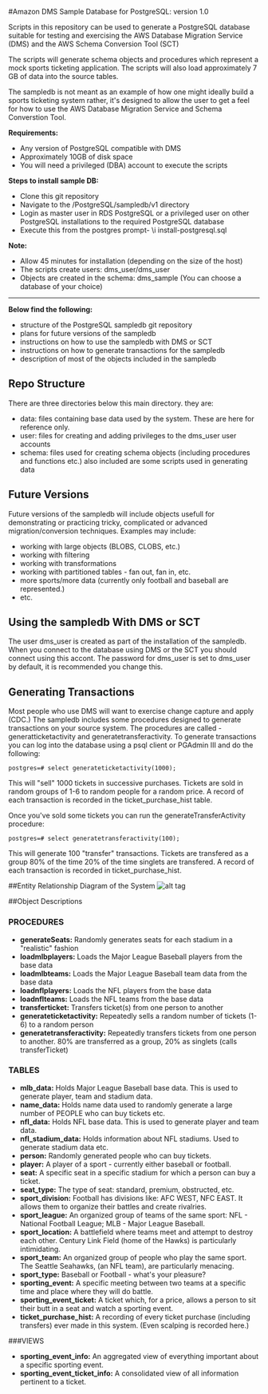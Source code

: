 #Amazon DMS Sample Database for PostgreSQL: version 1.0

Scripts in this repository can be used to generate a PostgreSQL database suitable for testing and exercising
the AWS Database Migration Service (DMS) and the AWS Schema Conversion Tool (SCT)

The scripts will generate schema objects and procedures which represent a mock sports  ticketing application.
The scripts will also load approximately 7 GB of data into the source tables.

The sampledb is not meant as an example of how one might ideally build a sports ticketing system rather,
it's designed to allow the user to get a feel for how to use the AWS Database Migration Service and Schema Converstion Tool.

**Requirements:**
* Any version of PostgreSQL compatible with DMS
* Approximately 10GB of disk space
* You will need a privileged (DBA) account to execute the scripts

**Steps to install sample DB:**
* Clone this git repository
* Navigate to the /PostgreSQL/sampledb/v1 directory
* Login as master user in RDS PostgreSQL or a privileged user on other PostgreSQL installations to the required PostgreSQL database
* Execute this from the postgres prompt- 
\i install-postgresql.sql 

**Note:**
* Allow 45 minutes for installation (depending on the size of the host)
* The scripts create users: dms_user/dms_user
* Objects are created in the schema: dms_sample (You can choose a database of your choice)


------------------------------------------------------------------------------------------------------------------------
<b>Below find the following:</b>
 * structure of the PostgreSQL sampledb git repository
 * plans for future versions of the sampledb
 * instructions on how to use the sampledb with DMS or SCT
 * instructions on how to generate transactions for the sampledb
 * description of most of the objects included in the sampledb

## Repo Structure
There are three directories below this main directory. they are:
* data: files containing base data used by the system. These are here for reference only.
* user: files for creating and adding privileges to the dms_user user accounts
* schema: files used for creating schema objects (including procedures and functions etc.) also included are some scripts used in generating data

## Future Versions
Future versions of the sampledb will include objects usefull for demonstrating or practicing tricky, complicated or advanced migration/conversion techniques. Examples may include:
* working with large objects (BLOBS, CLOBS, etc.)
* working with filtering
* working with transformations
* working with partitioned tables - fan out, fan in, etc.
* more sports/more data (currently only football and baseball are represented.)
* etc.

## Using the sampledb With DMS or SCT
The user dms_user is created as part of the installation of the sampledb. When you connect to the database using DMS or the SCT you should connect using this accont. The password for dms_user is set to dms_user by default, it is recommended you change this.

## Generating Transactions 
Most people who use DMS will want to exercise change capture and apply (CDC.) The sampledb includes some procedures designed to generate transactions on your source system. The procedures are called - generatticketactivity and generatetransferactivity. To generate transactions you can log into the database using a psql client or PGAdmin III and do the following:

```
postgres=# select generateticketactivity(1000);
```

This will "sell" 1000 tickets in successive purchases. Tickets are sold in random groups of 1-6 to random people for a random price. A record of each transaction is recorded in the ticket_purchase_hist table.

 Once you've sold some tickets you can run the generateTransferActivity procedure:

```
postgres=# select generatetransferactivity(100);
````

This will generate 100 "transfer" transactions. Tickets are transfered as a group 80% of the time 20% of the time singlets are transfered. A record of each transaction is recorded in ticket_purchase_hist.

##Entity Relationship Diagram of the System
![alt tag](/images/sampledb.jpg)

##Object Descriptions
### PROCEDURES
* **generateSeats:** Randomly generates seats for each stadium in a "realistic" fashion
* **loadmlbplayers:** Loads the Major League Baseball players from the base data
* **loadmlbteams:** Loads the Major League Baseball team data from the base data
* **loadnflplayers:** Loads the NFL players from the base data
* **loadnflteams:** Loads the NFL teams from the base data
* **transferticket:** Transfers ticket(s) from one person to another
* **generateticketactivity:** Repeatedly sells a random number of tickets (1-6) to a random person
* **generatetransferactivity:** Repeatedly transfers tickets from one person to another. 80% are transferred as a group, 20% as singlets (calls transferTicket)

### TABLES
* **mlb_data:** Holds Major League Baseball base data. This is used to generate player, team and stadium data.
* **name_data:** Holds name data used to randomly generate a large number of PEOPLE who can buy tickets etc.
* **nfl_data:** Holds NFL base data. This is used to generate player and team data.
* **nfl_stadium_data:** Holds information about NFL stadiums. Used to generate stadium data etc.
* **person:** Randomly generated people who can buy tickets.
* **player:** A player of a sport - currently either baseball or football.
* **seat:** A specific seat in a specific stadium for which a person can buy a ticket.
* **seat_type:** The type of seat: standard, premium, obstructed, etc.
* **sport_division:** Football has divisions like: AFC WEST, NFC EAST. It allows them to organize their battles and create rivalries.
* **sport_league:** An organized group of teams of the same sport: NFL - National Football League; MLB - Major League Baseball.
* **sport_location:** A battlefield where teams meet and attempt to destroy each other. Century Link Field (home of the Hawks) is particularly intimidating.
* **sport_team:** An organized group of people who play the same sport. The Seattle Seahawks, (an NFL team), are particularly menacing.
* **sport_type:** Baseball or Football - what's your pleasure?
* **sporting_event:** A specific meeting between two teams at a specific time and place where they will do battle.
* **sporting_event_ticket:** A ticket which, for a price, allows a person to sit their butt in a seat and watch a sporting event.
* **ticket_purchase_hist:** A recording of every ticket purchase (including transfers) ever made in this system. (Even scalping is recorded here.)

###VIEWS
* **sporting_event_info:** An aggregated view of everything important about a specific sporting event.
* **sporting_event_ticket_info:** A consolidated view of all information pertinent to a ticket.
